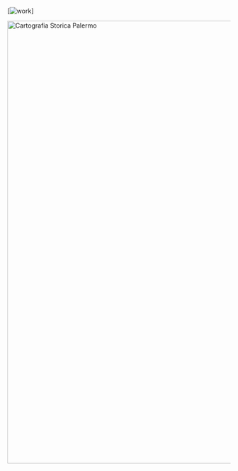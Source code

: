 [![work](https://img.shields.io/badge/work-in%20progress...-%23ff0000.svg)]

<a href="http://siciliahub.github.io/mappe/carto_storica/index_02.html"><img width="1000" src="http://coseerobe.gbvitrano.it/mappe/images/mappa_carto_storica.jpg" Title="Esplorare Palermo - Cartografica storica" alt="Cartografia Storica Palermo" /></a>
